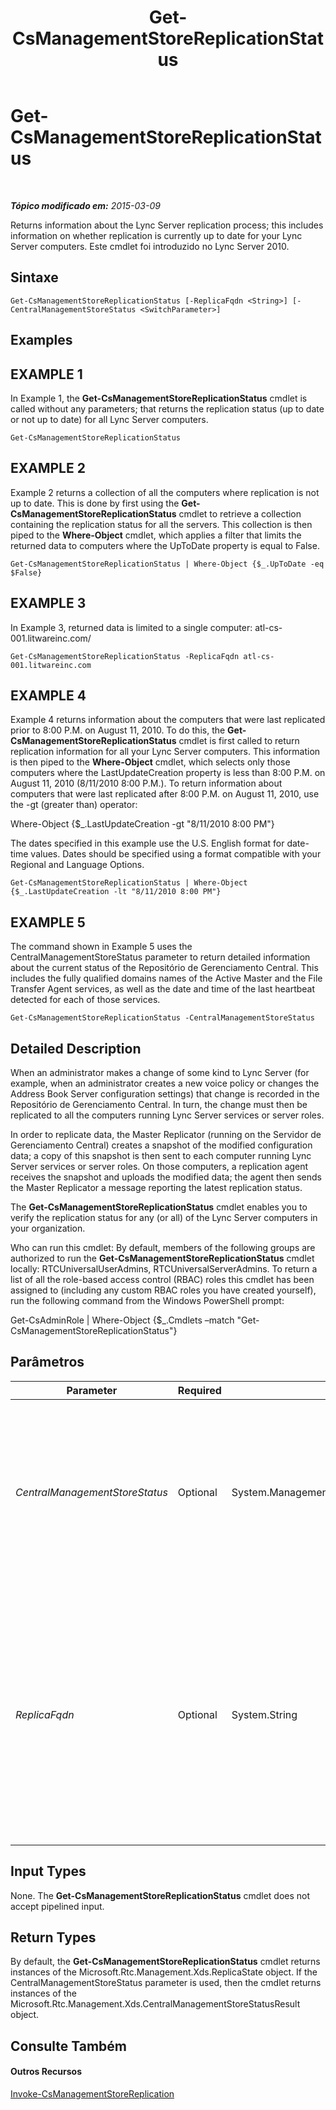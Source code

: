 ﻿---
title: Get-CsManagementStoreReplicationStatus
TOCTitle: Get-CsManagementStoreReplicationStatus
ms:assetid: ea7162d6-d1e5-4301-b162-38da4e422293
ms:mtpsurl: https://technet.microsoft.com/pt-br/library/Gg399052(v=OCS.15)
ms:contentKeyID: 49308494
ms.date: 05/19/2016
mtps_version: v=OCS.15
ms.translationtype: HT
---

# Get-CsManagementStoreReplicationStatus

 

_**Tópico modificado em:** 2015-03-09_

Returns information about the Lync Server replication process; this includes information on whether replication is currently up to date for your Lync Server computers. Este cmdlet foi introduzido no Lync Server 2010.

## Sintaxe

    Get-CsManagementStoreReplicationStatus [-ReplicaFqdn <String>] [-CentralManagementStoreStatus <SwitchParameter>]

## Examples

## EXAMPLE 1

In Example 1, the **Get-CsManagementStoreReplicationStatus** cmdlet is called without any parameters; that returns the replication status (up to date or not up to date) for all Lync Server computers.

    Get-CsManagementStoreReplicationStatus

## EXAMPLE 2

Example 2 returns a collection of all the computers where replication is not up to date. This is done by first using the **Get-CsManagementStoreReplicationStatus** cmdlet to retrieve a collection containing the replication status for all the servers. This collection is then piped to the **Where-Object** cmdlet, which applies a filter that limits the returned data to computers where the UpToDate property is equal to False.

    Get-CsManagementStoreReplicationStatus | Where-Object {$_.UpToDate -eq $False}

## EXAMPLE 3

In Example 3, returned data is limited to a single computer: atl-cs-001.litwareinc.com/

    Get-CsManagementStoreReplicationStatus -ReplicaFqdn atl-cs-001.litwareinc.com

## EXAMPLE 4

Example 4 returns information about the computers that were last replicated prior to 8:00 P.M. on August 11, 2010. To do this, the **Get-CsManagementStoreReplicationStatus** cmdlet is first called to return replication information for all your Lync Server computers. This information is then piped to the **Where-Object** cmdlet, which selects only those computers where the LastUpdateCreation property is less than 8:00 P.M. on August 11, 2010 (8/11/2010 8:00 P.M.). To return information about computers that were last replicated after 8:00 P.M. on August 11, 2010, use the -gt (greater than) operator:

Where-Object {$\_.LastUpdateCreation -gt "8/11/2010 8:00 PM"}

The dates specified in this example use the U.S. English format for date-time values. Dates should be specified using a format compatible with your Regional and Language Options.

    Get-CsManagementStoreReplicationStatus | Where-Object {$_.LastUpdateCreation -lt "8/11/2010 8:00 PM"}

## EXAMPLE 5

The command shown in Example 5 uses the CentralManagementStoreStatus parameter to return detailed information about the current status of the Repositório de Gerenciamento Central. This includes the fully qualified domains names of the Active Master and the File Transfer Agent services, as well as the date and time of the last heartbeat detected for each of those services.

    Get-CsManagementStoreReplicationStatus -CentralManagementStoreStatus

## Detailed Description

When an administrator makes a change of some kind to Lync Server (for example, when an administrator creates a new voice policy or changes the Address Book Server configuration settings) that change is recorded in the Repositório de Gerenciamento Central. In turn, the change must then be replicated to all the computers running Lync Server services or server roles.

In order to replicate data, the Master Replicator (running on the Servidor de Gerenciamento Central) creates a snapshot of the modified configuration data; a copy of this snapshot is then sent to each computer running Lync Server services or server roles. On those computers, a replication agent receives the snapshot and uploads the modified data; the agent then sends the Master Replicator a message reporting the latest replication status.

The **Get-CsManagementStoreReplicationStatus** cmdlet enables you to verify the replication status for any (or all) of the Lync Server computers in your organization.

Who can run this cmdlet: By default, members of the following groups are authorized to run the **Get-CsManagementStoreReplicationStatus** cmdlet locally: RTCUniversalUserAdmins, RTCUniversalServerAdmins. To return a list of all the role-based access control (RBAC) roles this cmdlet has been assigned to (including any custom RBAC roles you have created yourself), run the following command from the Windows PowerShell prompt:

Get-CsAdminRole | Where-Object {$\_.Cmdlets –match "Get-CsManagementStoreReplicationStatus"}

## Parâmetros


<table>
<colgroup>
<col style="width: 25%" />
<col style="width: 25%" />
<col style="width: 25%" />
<col style="width: 25%" />
</colgroup>
<thead>
<tr class="header">
<th>Parameter</th>
<th>Required</th>
<th>Type</th>
<th>Description</th>
</tr>
</thead>
<tbody>
<tr class="odd">
<td><p><em>CentralManagementStoreStatus</em></p></td>
<td><p>Optional</p></td>
<td><p>System.Management.Automation.SwitchParameter</p></td>
<td><p>Returns additional information about the current status of the Repositório de Gerenciamento Central, including a list of active replicas and deleted replicas, as well as the location of the Active Master and the File Transfer Agent services.</p></td>
</tr>
<tr class="even">
<td><p><em>ReplicaFqdn</em></p></td>
<td><p>Optional</p></td>
<td><p>System.String</p></td>
<td><p>Fully qualified domain name (FQDN) of the computer for which the replication status is to be checked. For example: -ReplicaFqdn &quot;atl-cs-001.litwareinc.com&quot;.</p>
<p>If this parameter is not included, then replication status information for all your Lync Server computers will be returned.</p></td>
</tr>
</tbody>
</table>


## Input Types

None. The **Get-CsManagementStoreReplicationStatus** cmdlet does not accept pipelined input.

## Return Types

By default, the **Get-CsManagementStoreReplicationStatus** cmdlet returns instances of the Microsoft.Rtc.Management.Xds.ReplicaState object. If the CentralManagementStoreStatus parameter is used, then the cmdlet returns instances of the Microsoft.Rtc.Management.Xds.CentralManagementStoreStatusResult object.

## Consulte Também

#### Outros Recursos

[Invoke-CsManagementStoreReplication](invoke-csmanagementstorereplication.md)

